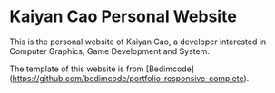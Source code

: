 # Kaiyan Cao Personal Website
This is the personal website of Kaiyan Cao, a developer interested in Computer Graphics, Game Development and System.

The template of this website is from [Bedimcode] (https://github.com/bedimcode/portfolio-responsive-complete).
